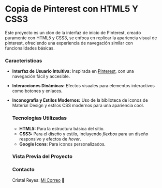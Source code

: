 # Copia de Pinterest con HTML5 Y CSS3

Este proyecto es un clon de la interfaz de inicio de Pinterest, creado puramente con HTML5 y CSS3, se enfoca en replicar la apariencia visual de pinterest, ofreciendo una experiencia de navegación similar con funcionalidades básicas.

### Caracteristicas
+ **Interfaz de Usuario Intuitiva:** Inspirada en [Pinterest](https://www.pinterest.es/), con una navegación fácil y accesible.
+ **Interacciones Dinámicas:** Efectos visuales para elementos interactivos como botones y enlaces.
+ **Inconografía y Estilos Modernos:** Uso de la biblioteca de iconos de Material Design y estilos CSS modernos para una apariencia cool.

  ### Tecnologías Utilizadas
  + **HTML5:** Para la estructura básica del sitio.
  + **CSS3:** Para el diseño y estilo, incluyendo _flexbox_ para un diseño responsivo y efectos de _hover_.
  + **Google Icons:** Para iconos personalizados.
 
  ### Vista Previa del Proyecto
 
  
  ### Contacto
  Cristal Reyes: [Mi Correo](cristalcorderoreyes.05@gmail.com) 💜
